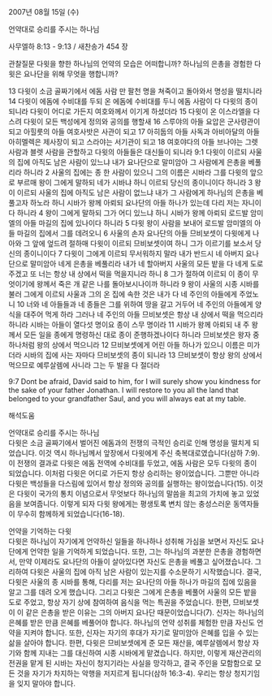 2007년 08월 15일 (수)

언약대로 승리를 주시는 하나님



사무엘하 8:13 - 9:13 / 새찬송가 454 장


관찰질문
다윗을 향한 하나님의 언약의 모습은 어떠합니까? 
하나님의 은총을 경험한 다윗은 요나단을 위해 무엇을 행합니까? 

13 다윗이 소금 골짜기에서 에돔 사람 만 팔천 명을 쳐죽이고 돌아와서 명성을 떨치니라 14 다윗이 에돔에 수비대를 두되 온 에돔에 수비대를 두니 에돔 사람이 다 다윗의 종이 되니라 다윗이 어디로 가든지 여호와께서 이기게 하셨더라 15 다윗이 온 이스라엘을 다스려 다윗이 모든 백성에게 정의와 공의를 행할새 16 스루야의 아들 요압은 군사령관이 되고 아힐룻의 아들 여호사밧은 사관이 되고 17 아히둡의 아들 사독과 아비아달의 아들 아히멜렉은 제사장이 되고 스라야는 서기관이 되고 18 여호야다의 아들 브나야는 그렛 사람과 블렛 사람을 관할하고 다윗의 아들들은 대신들이 되니라 9:1 다윗이 이르되 사울의 집에 아직도 남은 사람이 있느냐 내가 요나단으로 말미암아 그 사람에게 은총을 베풀리라 하니라 2 사울의 집에는 종 한 사람이 있으니 그의 이름은 시바라 그를 다윗의 앞으로 부르매 왕이 그에게 말하되 네가 시바냐 하니 이르되 당신의 종이니이다 하니라 3 왕이 이르되 사울의 집에 아직도 남은 사람이 없느냐 내가 그 사람에게 하나님의 은총을 베풀고자 하노라 하니 시바가 왕께 아뢰되 요나단의 아들 하나가 있는데 다리 저는 자니이다 하니라 4 왕이 그에게 말하되 그가 어디 있느냐 하니 시바가 왕께 아뢰되 로드발 암미엘의 아들 마길의 집에 있나이다 하니라 5 다윗 왕이 사람을 보내어 로드발 암미엘의 아들 마길의 집에서 그를 데려오니 6 사울의 손자 요나단의 아들 므비보셋이 다윗에게 나아와 그 앞에 엎드려 절하매 다윗이 이르되 므비보셋이여 하니 그가 이르기를 보소서 당신의 종이니이다 7 다윗이 그에게 이르되 무서워하지 말라 내가 반드시 네 아버지 요나단으로 말미암아 네게 은총을 베풀리라 내가 네 할아버지 사울의 모든 밭을 다 네게 도로 주겠고 또 너는 항상 내 상에서 떡을 먹을지니라 하니 8 그가 절하여 이르되 이 종이 무엇이기에 왕께서 죽은 개 같은 나를 돌아보시나이까 하니라 9 왕이 사울의 시종 시바를 불러 그에게 이르되 사울과 그의 온 집에 속한 것은 내가 다 네 주인의 아들에게 주었노니  10 너와 네 아들들과 네 종들은 그를 위하여 땅을 갈고 거두어 네 주인의 아들에게 양식을 대주어 먹게 하라 그러나 네 주인의 아들 므비보셋은 항상 내 상에서 떡을 먹으리라 하니라 시바는 아들이 열다섯 명이요 종이 스무 명이라 11 시바가 왕께 아뢰되 내 주 왕께서 모든 일을 종에게 명령하신 대로 종이 준행하겠나이다 하니라 므비보셋은 왕자 중 하나처럼 왕의 상에서 먹으니라 12 므비보셋에게 어린 아들 하나가 있으니 이름은 미가더라 시바의 집에 사는 자마다 므비보셋의 종이 되니라 13 므비보셋이 항상 왕의 상에서 먹으므로 예루살렘에 사니라 그는 두 발을 다 절더라 

9:7 Dont be afraid, David said to him, for I will surely show you kindness for the sake of your father Jonathan. I will restore to you all the land that belonged to your grandfather Saul, and you will always eat at my table.

해석도움





언약대로 승리를 주시는 하나님  
다윗은 소금 골짜기에서 벌어진 에돔과의 전쟁의 극적인 승리로 인해 명성을 떨치게 되었습니다. 이것 역시 하나님께서 앞장에서 다윗에게 주신 축복대로였습니다(삼하 7:9). 이 전쟁의 결과로 다윗은 에돔 전역에 수비대를 두었고, 에돔 사람은 모두 다윗의 종이 되었습니다. 이처럼 다윗은 어디로 가든지 항상 승리하는 왕이었습니다. 그뿐만 아니라 다윗은 백성들을 다스림에 있어서 항상 정의와 공의를 실행하는 왕이었습니다(15). 이것은 다윗이 국가의 통치 이념으로서 무엇보다 하나님의 말씀을 최고의 가치에 놓고 있었음을 보여줍니다. 이렇게 되자 다윗 왕에게는 평생토록 변치 않는 충성스러운 동역자들이 무수히 함께하게 되었습니다(16-18).    

언약을 기억하는 다윗  
다윗은 하나님이 자기에게 언약하신 일들을 하나하나 성취해 가심을 보면서 자신도 요나단에게 언약한 일을 기억하게 되었습니다. 또한, 그는 하나님의 과분한 은총을 경험하면서, 만약 이제라도 요나단의 아들이 살아있다면 자신도 은총을 베풀고 싶어졌습니다. 그리하여 다윗은 사울의 집에 아직 남은 사람이 있는지를 수소문하기 시작했습니다. 결국, 다윗은 사울의 종 시바를 통해, 다리를 저는 요나단의 아들 하나가 마길의 집에 있음을 알고 그를 데려 오게 했습니다. 그리고 다윗은 그에게 은총을 베풀어 사울의 모든 밭을 도로 주었고, 항상 자기 상에 참여하여 음식을 먹는 특권을 주었습니다. 한편, 므비보셋이 이 같은 은총을 받은 이유는 그의 아버지 요나단 때문이었습니다(7). 신자는 하나님의 은혜를 받은 만큼 은혜를 베풀어야 합니다. 하나님의 언약 성취를 체험한 만큼 자신도 언약을 지켜야 합니다. 또한, 신자는 자기의 후대가 자기로 말미암아 은혜를 입을 수 있는 삶을 살아야 합니다. 한편, 다윗은 므비보셋에게 준 모든 재산을, 예루살렘에서 항상 자기와 함께 지내는 그를 대신하여 시종 시바에게 맡겼습니다. 하지만, 이렇게 재산관리의 전권을 맡게 된 시바는 자신이 청지기라는 사실을 망각하고, 결국 주인을 모함함으로 모든 것을 자기가 차지하는 악행을 저지르게 됩니다(삼하 16:3-4). 우리는 항상 청지기임을 잊지 말아야 합니다.